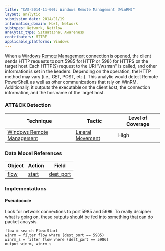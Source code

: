 ```yaml
---
title: "CAR-2014-11-006: Windows Remote Management (WinRM)"
layout: analytic
submission_date: 2014/11/19
information_domain: Host, Network
subtypes: Network, Netflow
analytic_type: Situational Awareness
contributors: MITRE
applicable_platforms: Windows
---
```


When a [Windows Remote Management](https://attack.mitre.org/techniques/T1028/) connection is opened, the client sends HTTP requests to port 5985 for HTTP or 5986 for HTTPS on the target host. Each HTTP(S) request to the URI "/wsman" is called, and other information is set in the headers. Depending on the operation, the HTTP method may vary (i.e., GET, POST, etc.). This analytic would detect Remote PowerShell, as well as other communications that rely on WinRM. Additionally, it outputs the executable on the client host, the connection information, and the hostname of the target host.


### ATT&CK Detection

|Technique|Tactic|Level of Coverage|
|---|---|---|
|[Windows Remote Management](https://attack.mitre.org/techniques/T1028/)|[Lateral Movement](https://attack.mitre.org/tactics/TA0008/)|High|

### Data Model References

|Object|Action|Field|
|---|---|---|
|[flow](/data_model/flow) | [start](/data_model/flow#start) | [dest_port](/data_model/flow#dest_port) |


### Implementations

#### Pseudocode

Look for network connections to port 5985 and 5986. To really decipher what is going on, these outputs should be fed into something that can do packet analysis. 


```
flow = search Flow:Start
winrm = filter flow where (dest_port == 5985)
winrm_s = filter flow where (dest_port == 5986)
output winrm, winrm_s
```




